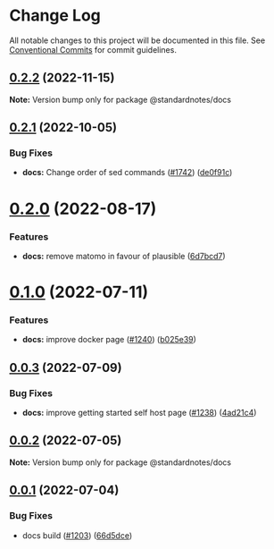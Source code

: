 # Change Log

All notable changes to this project will be documented in this file.
See [Conventional Commits](https://conventionalcommits.org) for commit guidelines.

## [0.2.2](https://github.com/standardnotes/app/compare/@standardnotes/docs@0.2.1...@standardnotes/docs@0.2.2) (2022-11-15)

**Note:** Version bump only for package @standardnotes/docs

## [0.2.1](https://github.com/standardnotes/app/compare/@standardnotes/docs@0.2.0...@standardnotes/docs@0.2.1) (2022-10-05)

### Bug Fixes

* **docs:** Change order of sed commands ([#1742](https://github.com/standardnotes/app/issues/1742)) ([de0f91c](https://github.com/standardnotes/app/commit/de0f91c9e38883613f942ba85d9f3d0bc360dba3))

# [0.2.0](https://github.com/standardnotes/app/compare/@standardnotes/docs@0.1.0...@standardnotes/docs@0.2.0) (2022-08-17)

### Features

* **docs:** remove matomo in favour of plausible ([6d7bcd7](https://github.com/standardnotes/app/commit/6d7bcd7a8d2dfffb6dc69899406af57e41c071df))

# [0.1.0](https://github.com/standardnotes/app/compare/@standardnotes/docs@0.0.3...@standardnotes/docs@0.1.0) (2022-07-11)

### Features

* **docs:** improve docker page ([#1240](https://github.com/standardnotes/app/issues/1240)) ([b025e39](https://github.com/standardnotes/app/commit/b025e394c129a53f41cb5835943901cf40fc92b6))

## [0.0.3](https://github.com/standardnotes/app/compare/@standardnotes/docs@0.0.2...@standardnotes/docs@0.0.3) (2022-07-09)

### Bug Fixes

* **docs:** improve getting started self host page ([#1238](https://github.com/standardnotes/app/issues/1238)) ([4ad21c4](https://github.com/standardnotes/app/commit/4ad21c4f61e26dfe3284c5def1baebb7a497d200))

## [0.0.2](https://github.com/standardnotes/app/compare/@standardnotes/docs@0.0.1...@standardnotes/docs@0.0.2) (2022-07-05)

**Note:** Version bump only for package @standardnotes/docs

## [0.0.1](https://github.com/standardnotes/app/compare/@standardnotes/docs@0.1.0...@standardnotes/docs@0.0.1) (2022-07-04)

### Bug Fixes

* docs build ([#1203](https://github.com/standardnotes/app/issues/1203)) ([66d5dce](https://github.com/standardnotes/app/commit/66d5dce5e17674e70b24a6d780afde5cfb863715))
